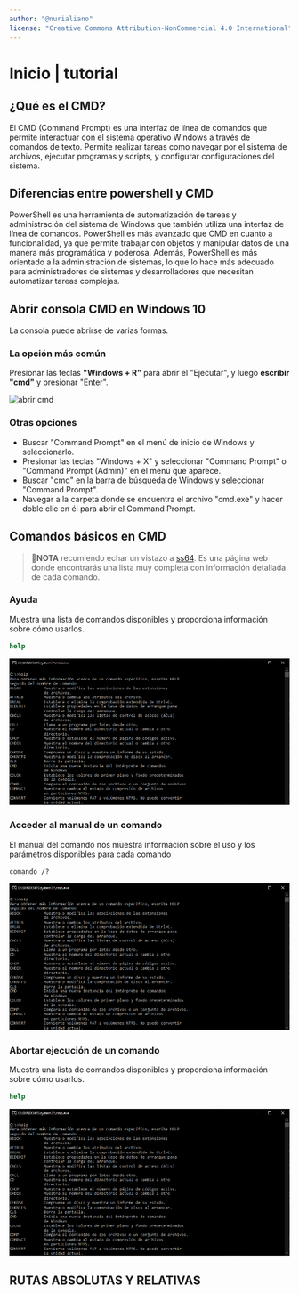 ```yaml
---
author: "@nurialiano"
license: "Creative Commons Attribution-NonCommercial 4.0 International"
---
```


# Inicio | tutorial

## ¿Qué es el CMD?

El CMD (Command Prompt) es una interfaz de línea de comandos que permite interactuar con el sistema operativo Windows a través de comandos de texto. Permite realizar tareas como navegar por el sistema de archivos, ejecutar programas y scripts, y configurar configuraciones del sistema.

## Diferencias entre powershell y CMD

PowerShell es una herramienta de automatización de tareas y administración del sistema de Windows que también utiliza una interfaz de línea de comandos. PowerShell es más avanzado que CMD en cuanto a funcionalidad, ya que permite trabajar con objetos y manipular datos de una manera más programática y poderosa. Además, PowerShell es más orientado a la administración de sistemas, lo que lo hace más adecuado para administradores de sistemas y desarrolladores que necesitan automatizar tareas complejas.

## Abrir consola CMD en Windows 10

La consola puede abrirse de varias formas.

### La opción más común

Presionar las teclas **"Windows + R"** para abrir el "Ejecutar", y luego **escribir "cmd"** y presionar "Enter".

![abrir cmd](cmd01.png)

### Otras opciones

- Buscar "Command Prompt" en el menú de inicio de Windows y seleccionarlo.
- Presionar las teclas "Windows + X" y seleccionar "Command Prompt" o "Command Prompt (Admin)" en el menú que aparece.
- Buscar "cmd" en la barra de búsqueda de Windows y seleccionar "Command Prompt".
- Navegar a la carpeta donde se encuentra el archivo "cmd.exe" y hacer doble clic en él para abrir el Command Prompt.

## Comandos básicos en CMD

>:pencil:**NOTA** recomiendo echar un vistazo a [ss64](https://ss64.com/nt/). Es una página web donde encontrarás una lista muy completa con información detallada de cada comando.

### Ayuda

Muestra una lista de comandos disponibles y proporciona información sobre cómo usarlos.

~~~cmd
help
~~~

![comando help](img/command-help.png)

### Acceder al manual de un comando

El manual del comando nos muestra información sobre el uso y los parámetros disponibles para cada comando

~~~cmd
comando /?
~~~

![comando help](img/command-help.png)

### Abortar ejecución de un comando

Muestra una lista de comandos disponibles y proporciona información sobre cómo usarlos.

~~~cmd
help
~~~

![comando help](img/command-help.png)

## RUTAS ABSOLUTAS Y RELATIVAS
